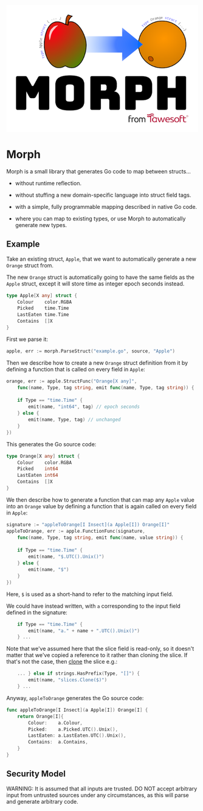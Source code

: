 ![Morph](morph.png)

Morph
=====

Morph is a small library that generates Go code to map between structs...

- without runtime reflection.

- without stuffing a new domain-specific language into struct field tags.

- with a simple, fully programmable mapping described in native Go code.

- where you can map to existing types, or use Morph to automatically generate 
  new types. 

Example
-------

Take an existing struct, `Apple`, that we want to automatically generate a new
`Orange` struct from.

The new `Orange` struct is automatically going to have the same fields as the
`Apple` struct, except it will store time as integer epoch seconds instead.

```go
type Apple[X any] struct {
    Colour    color.RGBA
    Picked    time.Time
    LastEaten time.Time
    Contains  []X
}
```

First we parse it:

```go
apple, err := morph.ParseStruct("example.go", source, "Apple")
```

Then we describe how to create a new `Orange` struct definition from it by 
defining a function that is called on every field in `Apple`:

```go
orange, err := apple.StructFunc("Orange[X any]",
    func(name, Type, tag string, emit func(name, Type, tag string)) {
        
    if Type == "time.Time" {
        emit(name, "int64", tag) // epoch seconds
    } else {
        emit(name, Type, tag) // unchanged
    }
})
```

This generates the Go source code:

```go
type Orange[X any] struct {
    Colour    color.RGBA
    Picked    int64
    LastEaten int64
    Contains  []X
}
```

We then describe how to generate a function that can map any `Apple` value 
into an `Orange` value by defining a function that is again called on every
field in `Apple`:

```go
signature := "appleToOrange[I Insect](a Apple[I]) Orange[I]"
appleToOrange, err := apple.FunctionFunc(signature,
    func(name, Type, tag string, emit func(name, value string)) {
        
    if Type == "time.Time" {
        emit(name, "$.UTC().Unix()")
    } else {
        emit(name, "$")
    }
})
```

Here, `$` is used as a short-hand to refer to the matching input field.

We could have instead written, with `a` corresponding to the input field
defined in the signature:

```go
    if Type == "time.Time" {
        emit(name, "a." + name + ".UTC().Unix()")
    } ...
```

Note that we've assumed here that the slice field is read-only, so it 
doesn't matter that we've copied a reference to it rather than cloning the
slice. If that's not the case, then
[clone](https://pkg.go.dev/golang.org/x/exp/slices#Clone) the slice e.g.:

```go
    ... } else if strings.HasPrefix(Type, "[]") {
        emit(name, "slices.Clone($)")
    } ...
```

Anyway, `appleToOrange` generates the Go source code:

```go
func appleToOrange[I Insect](a Apple[I]) Orange[I] {
    return Orange[I]{
        Colour:    a.Colour,
        Picked:    a.Picked.UTC().Unix(),
        LastEaten: a.LastEaten.UTC().Unix(),
        Contains:  a.Contains,
    }
}
```

## Security Model

WARNING: It is assumed that all inputs are trusted. DO NOT accept arbitrary
input from untrusted sources under any circumstances, as this will parse
and generate arbitrary code.
